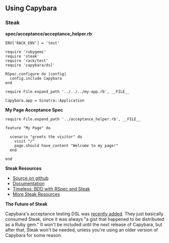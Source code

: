 Using Capybara
--------------

### Steak

**spec/acceptance/acceptance_helper.rb**

    ENV['RACK_ENV'] = 'test'

    require 'rubygems'
    require 'steak'
    require 'rack/test'
    require 'capybara/dsl'

    RSpec.configure do |config|
      config.include Capybara
    end
 
    require File.expand_path '../../../my-app.rb', __FILE__

    Capybara.app = Sinatra::Application

**My Page Acceptance Spec**

    require File.expand_path '../acceptance_helper.rb', __FILE__

    feature "My Page" do

      scenario "greets the visitor" do
        visit "/"
        page.should have_content "Welcome to my page!" 
      end

    end

**Steak Resources**

*   [Source on github](https://github.com/cavalle/steak)
*   [Documentation](http://rdoc.info/gems/steak/1.0.1/frames/)
*   [Timeless: BDD with RSpec and Steak](http://timeless.judofyr.net/bdd-with-rspec-and-steak)
*   [More Steak Resources](https://github.com/cavalle/steak/wiki/Resources)

**The Future of Steak**

Capybara's acceptance testing DSL was [recently added](https://github.com/jnicklas/capybara/commit/f4897f890d8dd33215fef238902988e8823a6539). They just basically consumed Steak, since it was always "a gist that happened to be distributed as a Ruby gem." It won't be included until the next release of Capybara, but after that, Steak won't be needed, unless you're using an older version of Capybara for some reason.

